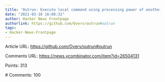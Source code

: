 ```yaml
---
title: 'Outrun: Execute local command using processing power of another Linux machine'
date: "2021-03-18 16:08:32"
author: Hacker News Frontpage
authorlink: https://github.com/Overv/outrun#outrun
tags:
- Hacker-News-Frontpage
---
```


<p>Article URL: <a href="https://github.com/Overv/outrun#outrun">https://github.com/Overv/outrun#outrun</a></p>
<p>Comments URL: <a href="https://news.ycombinator.com/item?id=26504131">https://news.ycombinator.com/item?id=26504131</a></p>
<p>Points: 313</p>
<p># Comments: 100</p>
